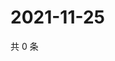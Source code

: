 # 2021-11-25

共 0 条

<!-- BEGIN WEIBO -->
<!-- 最后更新时间 Thu Nov 25 2021 22:00:31 GMT+0800 (China Standard Time) -->

<!-- END WEIBO -->
